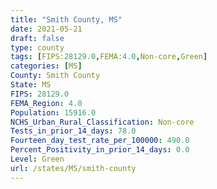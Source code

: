 ```yaml
---
title: "Smith County, MS"
date: 2021-05-21
draft: false
type: county
tags: [FIPS:28129.0,FEMA:4.0,Non-core,Green]
categories: [MS]
County: Smith County
State: MS
FIPS: 28129.0
FEMA_Region: 4.0
Population: 15916.0
NCHS_Urban_Rural_Classification: Non-core
Tests_in_prior_14_days: 78.0
Fourteen_day_test_rate_per_100000: 490.0
Percent_Positivity_in_prior_14_days: 0.0
Level: Green
url: /states/MS/smith-county
---
```



